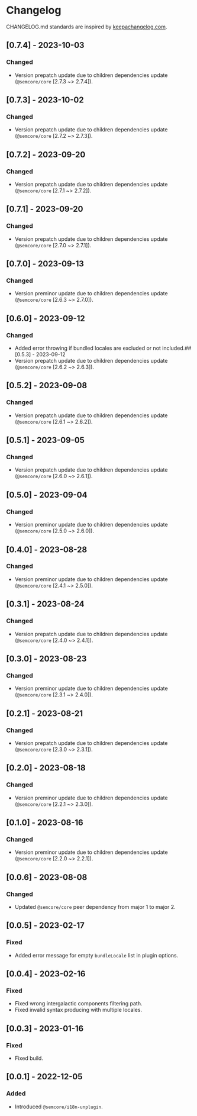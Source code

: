 # Changelog

CHANGELOG.md standards are inspired by [keepachangelog.com](https://keepachangelog.com/en/1.0.0/).

## [0.7.4] - 2023-10-03

### Changed

- Version prepatch update due to children dependencies update (`@semcore/core` [2.7.3 ~> 2.7.4]).

## [0.7.3] - 2023-10-02

### Changed

- Version prepatch update due to children dependencies update (`@semcore/core` [2.7.2 ~> 2.7.3]).

## [0.7.2] - 2023-09-20

### Changed

- Version prepatch update due to children dependencies update (`@semcore/core` [2.7.1 ~> 2.7.2]).

## [0.7.1] - 2023-09-20

### Changed

- Version prepatch update due to children dependencies update (`@semcore/core` [2.7.0 ~> 2.7.1]).

## [0.7.0] - 2023-09-13

### Changed

- Version preminor update due to children dependencies update (`@semcore/core` [2.6.3 ~> 2.7.0]).

## [0.6.0] - 2023-09-12

### Changed

- Added error throwing if bundled locales are excluded or not included.## [0.5.3] - 2023-09-12
- Version prepatch update due to children dependencies update (`@semcore/core` [2.6.2 ~> 2.6.3]).

## [0.5.2] - 2023-09-08

### Changed

- Version prepatch update due to children dependencies update (`@semcore/core` [2.6.1 ~> 2.6.2]).

## [0.5.1] - 2023-09-05

### Changed

- Version prepatch update due to children dependencies update (`@semcore/core` [2.6.0 ~> 2.6.1]).

## [0.5.0] - 2023-09-04

### Changed

- Version preminor update due to children dependencies update (`@semcore/core` [2.5.0 ~> 2.6.0]).

## [0.4.0] - 2023-08-28

### Changed

- Version preminor update due to children dependencies update (`@semcore/core` [2.4.1 ~> 2.5.0]).

## [0.3.1] - 2023-08-24

### Changed

- Version prepatch update due to children dependencies update (`@semcore/core` [2.4.0 ~> 2.4.1]).

## [0.3.0] - 2023-08-23

### Changed

- Version preminor update due to children dependencies update (`@semcore/core` [2.3.1 ~> 2.4.0]).

## [0.2.1] - 2023-08-21

### Changed

- Version prepatch update due to children dependencies update (`@semcore/core` [2.3.0 ~> 2.3.1]).

## [0.2.0] - 2023-08-18

### Changed

- Version preminor update due to children dependencies update (`@semcore/core` [2.2.1 ~> 2.3.0]).

## [0.1.0] - 2023-08-16

### Changed

- Version preminor update due to children dependencies update (`@semcore/core` [2.2.0 ~> 2.2.1]).

## [0.0.6] - 2023-08-08

### Changed

- Updated `@semcore/core` peer dependency from major 1 to major 2.

## [0.0.5] - 2023-02-17

### Fixed

- Added error message for empty `bundleLocale` list in plugin options.

## [0.0.4] - 2023-02-16

### Fixed

- Fixed wrong intergalactic components filtering path.
- Fixed invalid syntax producing with multiple locales.

## [0.0.3] - 2023-01-16

### Fixed

- Fixed build.

## [0.0.1] - 2022-12-05

### Added

- Introduced `@semcore/i18n-unplugin`.
